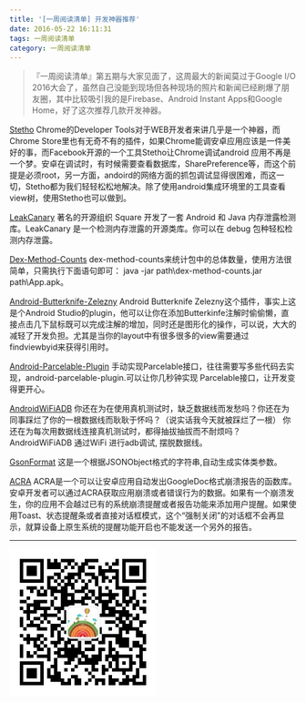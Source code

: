 ```yaml
---
title: '[一周阅读清单] 开发神器推荐'
date: 2016-05-22 16:11:31
tags: 一周阅读清单
category: 一周阅读清单
---
```

>『一周阅读清单』第五期与大家见面了，这周最大的新闻莫过于Google I/O 2016大会了，虽然自己没能到现场但各种现场的照片和新闻已经刷爆了朋友圈，其中比较吸引我的是Firebase、Android Instant Apps和Google Home，好了这次推荐几款开发神器。

[Stetho](https://github.com/facebook/stetho)
Chrome的Developer Tools对于WEB开发者来讲几乎是一个神器，而Chrome Store里也有无奇不有的插件，如果Chrome能调安卓应用应该是一件美好的事，而Facebook开源的一个工具Stetho让Chrome调试android 应用不再是一个梦。安卓在调试时，有时候需要查看数据库，SharePreference等，而这个前提是必须root，另一方面，andoird的网络方面的抓包调试显得很困难，而这一切，Stetho都为我们轻轻松松地解决。除了使用android集成环境里的工具查看view树，使用Stetho也可以做到。

[LeakCanary](https://github.com/square/leakcanary)
著名的开源组织 Square 开发了一套 Android 和 Java 内存泄露检测库。LeakCanary 是一个检测内存泄露的开源类库。你可以在 debug 包种轻松检测内存泄露。

[Dex-Method-Counts](https://github.com/mihaip/dex-method-counts)
dex-method-counts来统计包中的总体数量，使用方法很简单，只需执行下面语句即可： java -jar path\dex-method-counts.jar path\App.apk。

[Android-Butterknife-Zelezny](https://github.com/avast/android-butterknife-zelezny)
Android Butterknife Zelezny这个插件，事实上这是个Android Studio的plugin，他可以让你在添加Butterkinfe注解时偷偷懒，直接点击几下鼠标既可以完成注解的增加，同时还是图形化的操作，可以说，大大的减轻了开发负担。尤其是当你的layout中有很多很多的view需要通过findviewbyid来获得引用时。

[Android-Parcelable-Plugin](https://github.com/mcharmas/android-parcelable-intellij-plugin)
手动实现Parcelable接口，往往需要写多些代码去实现，android-parcelable-plugin.可以让你几秒钟实现 Parcelable接口，让开发变得更开心。

[AndroidWiFiADB](https://github.com/pedrovgs/AndroidWiFiADB)
你还在为在使用真机测试时，缺乏数据线而发愁吗？你还在为同事踩烂了你的一根数据线而耿耿于怀吗？（说实话我今天就被踩烂了一根） 你还在为每次用数据线连接真机测试时，都得抽拔抽拔而不耐烦吗？AndroidWiFiADB 通过WiFi 进行adb调试, 摆脱数据线。

[GsonFormat](https://github.com/zzz40500/GsonFormat)
这是一个根据JSONObject格式的字符串,自动生成实体类参数。

[ACRA](https://github.com/ACRA/acra)
ACRA是一个可以让安卓应用自动发出GoogleDoc格式崩溃报告的函数库。安卓开发者可以通过ACRA获取应用崩溃或者错误行为的数据。如果有一个崩溃发生，你的应用不会越过已有的系统崩溃提醒或者报告功能来添加用户提醒。如果使用Toast、状态提醒条或者直接对话框模式，这个“强制关闭”的对话框不会再显示，就算设备上原生系统的提醒功能开启也不能发送一个另外的报告。
***

![FullStackEngineer的公众号，更多分享](https://github.com/logan62334/ImageArchive/raw/master/weixin/weixin.jpg)
